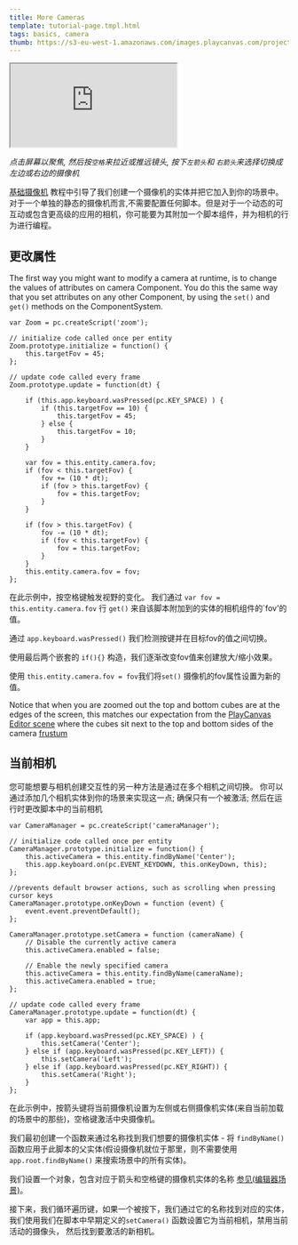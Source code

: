 ```yaml
---
title: More Cameras
template: tutorial-page.tmpl.html
tags: basics, camera
thumb: https://s3-eu-west-1.amazonaws.com/images.playcanvas.com/projects/12/405835/E7331A-image-75.jpg
---
```


<iframe src="https://playcanv.as/p/5yUf1fvg/"></iframe>

*点击屏幕以聚焦, 然后按`空格`来拉近或推远镜头, 按下`左箭头`和 `右箭头`来选择切换成左边或右边的摄像机*

[基础摄像机][1] 教程中引导了我们创建一个摄像机的实体并把它加入到你的场景中。对于一个单独的静态的摄像机而言,不需要配置任何脚本。但是对于一个动态的可互动或包含更高级的应用的相机，你可能要为其附加一个脚本组件，并为相机的行为进行编程。

## 更改属性

The first way you might want to modify a camera at runtime, is to change the values of attributes on camera Component. You do this the same way that you set attributes on any other Component, by using the `set()` and `get()`
methods on the ComponentSystem.

~~~javascript~~~
var Zoom = pc.createScript('zoom');

// initialize code called once per entity
Zoom.prototype.initialize = function() {
    this.targetFov = 45;
};

// update code called every frame
Zoom.prototype.update = function(dt) {

    if (this.app.keyboard.wasPressed(pc.KEY_SPACE) ) {
        if (this.targetFov == 10) {
            this.targetFov = 45;
        } else {
            this.targetFov = 10;
        }
    }

    var fov = this.entity.camera.fov;
    if (fov < this.targetFov) {
        fov += (10 * dt);
        if (fov > this.targetFov) {
            fov = this.targetFov;
        }
    }

    if (fov > this.targetFov) {
        fov -= (10 * dt);
        if (fov < this.targetFov) {
            fov = this.targetFov;
        }
    }
    this.entity.camera.fov = fov;
};

~~~

在此示例中，按空格键触发视野的变化。 我们通过 `var fov = this.entity.camera.fov` 行 `get()` 来自该脚本附加到的实体的相机组件的`fov'的值。

通过 `app.keyboard.wasPressed()` 我们检测按键并在目标fov的值之间切换。

使用最后两个嵌套的 `if(){}` 构造，我们逐渐改变fov值来创建放大/缩小效果。

使用 `this.entity.camera.fov = fov`我们将`set()` 摄像机的fov属性设置为新的值。

Notice that when you are zoomed out the top and bottom cubes are at the edges of the screen, this matches our expectation from the [PlayCanvas Editor scene][3] where the cubes sit next to the
top and bottom sides of the camera [frustum][2]

## 当前相机

您可能想要与相机创建交互性的另一种方法是通过在多个相机之间切换。 你可以通过添加几个相机实体到你的场景来实现这一点; 确保只有一个被激活; 然后在运行时更改脚本中的当前相机

~~~javascript~~~
var CameraManager = pc.createScript('cameraManager');

// initialize code called once per entity
CameraManager.prototype.initialize = function() {
    this.activeCamera = this.entity.findByName('Center');
    this.app.keyboard.on(pc.EVENT_KEYDOWN, this.onKeyDown, this);
};

//prevents default browser actions, such as scrolling when pressing cursor keys
CameraManager.prototype.onKeyDown = function (event) {
    event.event.preventDefault();
};

CameraManager.prototype.setCamera = function (cameraName) {
    // Disable the currently active camera
    this.activeCamera.enabled = false;

    // Enable the newly specified camera
    this.activeCamera = this.entity.findByName(cameraName);
    this.activeCamera.enabled = true;
};

// update code called every frame
CameraManager.prototype.update = function(dt) {
    var app = this.app;

    if (app.keyboard.wasPressed(pc.KEY_SPACE) ) {
        this.setCamera('Center');
    } else if (app.keyboard.wasPressed(pc.KEY_LEFT)) {
        this.setCamera('Left');
    } else if (app.keyboard.wasPressed(pc.KEY_RIGHT)) {
        this.setCamera('Right');
    }
};
~~~

在此示例中，按箭头键将当前摄像机设置为左侧或右侧摄像机实体(来自当前加载的场景中的那些)，空格键激活中央摄像机。

我们最初创建一个函数来通过名称找到我们想要的摄像机实体 - 将 `findByName()` 函数应用于此脚本的父实体(假设摄像机就位于那里，则不需要使用`app.root.findByName()` 来搜索场景中的所有实体)。

我们设置一个对象，包含对应于箭头和空格键的摄像机实体的名称 [参见(编辑器场景)][3]。

接下来，我们循环遍历键，如果一个被按下，我们通过它的名称找到对应的实体，我们使用我们在脚本中早期定义的`setCamera()` 函数设置它为当前相机，禁用当前活动的摄像头， 然后找到要激活的新相机。

[1]: /tutorials/beginner/basic-cameras/
[2]: https://en.wikipedia.org/wiki/Frustum
[3]: https://playcanvas.com/editor/scene/440116


